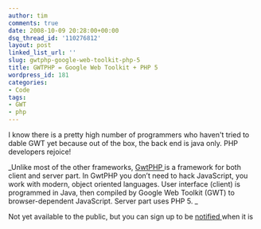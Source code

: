 ```yaml
---
author: tim
comments: true
date: 2008-10-09 20:28:00+00:00
dsq_thread_id: '110276812'
layout: post
linked_list_url: ''
slug: gwtphp-google-web-toolkit-php-5
title: GWTPHP = Google Web Toolkit + PHP 5
wordpress_id: 181
categories:
- Code
tags:
- GWT
- php
---
```


I know there is a pretty high number of programmers who haven't tried to dable
GWT yet because out of the box, the back end is java only.  PHP developers
rejoice!  
  
_Unlike most of the other frameworks, [GwtPHP ](http://www.gwtphp.com/)is a
framework for both client and server part. In GwtPHP you don’t need to hack
JavaScript, you work with modern, object oriented languages. User interface
(client) is programmed in Java, then compiled by Google Web Toolkit (GWT) to
browser-dependent JavaScript. Server part uses PHP 5. _  
  
Not yet available to the public, but you can sign up to be [notified
](http://www.gwtphp.com/download/)when it is

